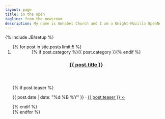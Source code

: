 ```yaml
---
layout: page
title: in the open
tagline: from the newsroom
description: My name is Annabel Church and I am a Knight-Mozilla OpenNews Fellow. I am coder embeded in the newsroom at Zeit Online.
---
```


{% include JB/setup %}

<section class="posts">
	<ol>
		{% for post in site.posts limit:5 %}
		<li>
			<article>
				<header>	
					{% if post.category %}<span class="category">{{ post.category }}</span>{% endif %}
					<a title="read more on {{ post.title }}" href="{{ BASE_PATH }}{{ post.url }}">
			    		<h3> {{ post.title }} </h3>
			   		</a>
			    	<!-- {% unless post.tags == empty %}
					    <ul class="tags inline">
					      {% assign tags_list = post.tags %}
					      {% include JB/tags_list %}
					    </ul>
					{% endunless %}  -->
			    </header>
			    {% if post.teaser %}
				    <p class="teaser">
				    	<span class="date">{{ post.date | date: "%d %B %Y" }} </span> &sdot;
						<a title="read more on {{ post.title }}" href="{{ BASE_PATH }}{{ post.url }}"> {{ post.teaser }} <span class="more">&rsaquo;&rsaquo;</span></a>
				    </p>
			    {% endif %}
			</article>
		</li>
		{% endfor %}
	</ol>
</section>

